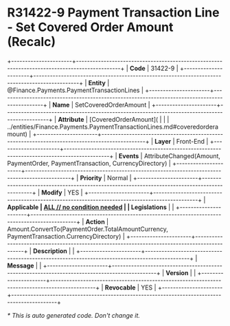 ﻿---
erp.type: front-end-business-rule
erp.entity: Finance.Payments.PaymentTransactionLines
---

# R31422-9 Payment Transaction Line - Set Covered Order Amount (Recalc)
+----------------------+----------------------------------------------------------------------------------------------+
| **Code**             | 31422-9                                                                                      |
+----------------------+----------------------------------------------------------------------------------------------+
| **Entity**           | @Finance.Payments.PaymentTransactionLines                                                    |
+----------------------+----------------------------------------------------------------------------------------------+
| **Name**             | SetCoveredOrderAmount                                                                        |
+----------------------+----------------------------------------------------------------------------------------------+
| **Attribute**        | [CoveredOrderAmount](                                                                        |
|                      | ../entities/Finance.Payments.PaymentTransactionLines.md#coveredorderamount)                  |
+----------------------+----------------------------------------------------------------------------------------------+
| **Layer**            | Front-End                                                                                    |
+----------------------+----------------------------------------------------------------------------------------------+
| **Events**           | AttributeChanged(Amount, PaymentOrder, PaymentTransaction, CurrencyDirectory)                |
+----------------------+----------------------------------------------------------------------------------------------+
| **Priority**         | Normal                                                                                       |
+----------------------+----------------------------------------------------------------------------------------------+
| **Modify**           | YES                                                                                          |
+----------------------+----------------------------------------------------------------------------------------------+
| **Applicable         | [ALL // no condition needed](xref:applicable-legislations)                                   |
| Legislations**       |                                                                                              |
+----------------------+----------------------------------------------------------------------------------------------+
| **Action**           | Amount.ConvertTo(PaymentOrder.TotalAmountCurrency, PaymentTransaction.CurrencyDirectory)     |
+----------------------+----------------------------------------------------------------------------------------------+
| **Description**      |                                                                                              |
+----------------------+----------------------------------------------------------------------------------------------+
| **Message**          |                                                                                              |
+----------------------+----------------------------------------------------------------------------------------------+
| **Version**          |                                                                                              |
+----------------------+----------------------------------------------------------------------------------------------+
| **Revocable**        | YES                                                                                          |
+----------------------+----------------------------------------------------------------------------------------------+

*\* This is auto generated code. Don't change it.*

